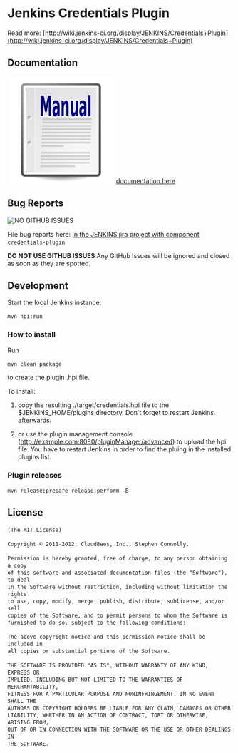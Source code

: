 # Jenkins Credentials Plugin

Read more: [http://wiki.jenkins-ci.org/display/JENKINS/Credentials+Plugin](http://wiki.jenkins-ci.org/display/JENKINS/Credentials+Plugin)

## Documentation

[![Documentation](docs/images/manual.png)](docs/)
[ documentation here](docs/)

## Bug Reports

![NO GITHUB ISSUES](https://i.imgflip.com/18d2ou.jpg)

File bug reports here: [In the JENKINS jira project with component `credentials-plugin`](https://issues.jenkins-ci.org/issues/?jql=project%20%3D%20JENKINS%20AND%20status%20in%20(Open%2C%20%22In%20Progress%22%2C%20Reopened%2C%20%22In%20Review%22)%20AND%20component%20%3D%20credentials-plugin)

**DO NOT USE GITHUB ISSUES** Any GitHub Issues will be ignored and closed as soon as they are spotted.

## Development

Start the local Jenkins instance:

    mvn hpi:run


### How to install

Run

	mvn clean package

to create the plugin .hpi file.


To install:

1. copy the resulting ./target/credentials.hpi file to the $JENKINS_HOME/plugins directory. Don't forget to restart Jenkins afterwards.

2. or use the plugin management console (http://example.com:8080/pluginManager/advanced) to upload the hpi file. You have to restart Jenkins in order to find the pluing in the installed plugins list.


### Plugin releases

	mvn release:prepare release:perform -B


## License

	(The MIT License)

    Copyright © 2011-2012, CloudBees, Inc., Stephen Connolly.

    Permission is hereby granted, free of charge, to any person obtaining a copy
    of this software and associated documentation files (the "Software"), to deal
    in the Software without restriction, including without limitation the rights
    to use, copy, modify, merge, publish, distribute, sublicense, and/or sell
    copies of the Software, and to permit persons to whom the Software is
    furnished to do so, subject to the following conditions:

    The above copyright notice and this permission notice shall be included in
    all copies or substantial portions of the Software.

    THE SOFTWARE IS PROVIDED "AS IS", WITHOUT WARRANTY OF ANY KIND, EXPRESS OR
    IMPLIED, INCLUDING BUT NOT LIMITED TO THE WARRANTIES OF MERCHANTABILITY,
    FITNESS FOR A PARTICULAR PURPOSE AND NONINFRINGEMENT. IN NO EVENT SHALL THE
    AUTHORS OR COPYRIGHT HOLDERS BE LIABLE FOR ANY CLAIM, DAMAGES OR OTHER
    LIABILITY, WHETHER IN AN ACTION OF CONTRACT, TORT OR OTHERWISE, ARISING FROM,
    OUT OF OR IN CONNECTION WITH THE SOFTWARE OR THE USE OR OTHER DEALINGS IN
    THE SOFTWARE.
